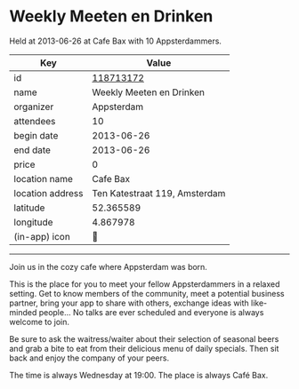 # Weekly Meeten en Drinken
Held at 2013-06-26 at Cafe Bax with 10 Appsterdammers.
        
|Key|Value
|---|---|
|id|[118713172](https://www.meetup.com/appsterdam/events/118713172/)|
|name|Weekly Meeten en Drinken|
|organizer|Appsterdam|
|attendees|10|
|begin date|2013-06-26|
|end date|2013-06-26|
|price|0|
|location name|Cafe Bax|
|location address|Ten Katestraat 119, Amsterdam|
|latitude|52.365589|
|longitude|4.867978|
|(in-app) icon|🍺|

---

Join us in the cozy cafe where Appsterdam was born.

This is the place for you to meet your fellow Appsterdammers in a relaxed setting. Get to know members of the community, meet a potential business partner, bring your app to share with others, exchange ideas with like-minded people... No talks are ever scheduled and everyone is always welcome to join.

Be sure to ask the waitress/waiter about their selection of seasonal beers and grab a bite to eat from their delicious menu of daily specials. Then sit back and enjoy the company of your peers.

The time is always Wednesday at 19:00. The place is always Café Bax.


